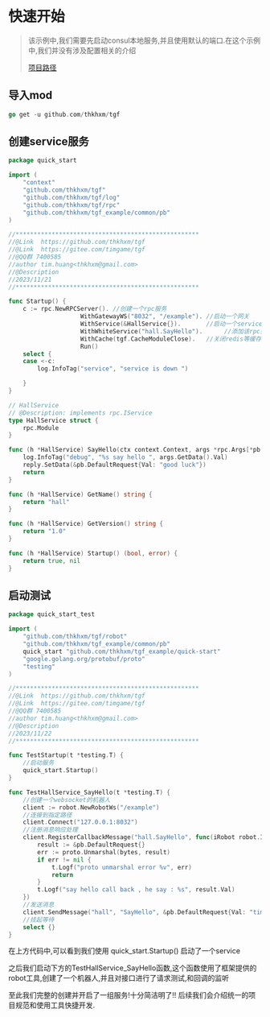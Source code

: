 # 快速开始
> 该示例中,我们需要先启动consul本地服务,并且使用默认的端口.在这个示例中,我们并没有涉及配置相关的介绍
>
> [项目路径](https://github.com/thkhxm/tgf_example/tree/main/quick-start)
> 
## 导入mod

```Go
go get -u github.com/thkhxm/tgf
```

## 创建service服务
```Go
package quick_start

import (
	"context"
	"github.com/thkhxm/tgf"
	"github.com/thkhxm/tgf/log"
	"github.com/thkhxm/tgf/rpc"
	"github.com/thkhxm/tgf_example/common/pb"
)

//***************************************************
//@Link  https://github.com/thkhxm/tgf
//@Link  https://gitee.com/timgame/tgf
//@QQ群 7400585
//author tim.huang<thkhxm@gmail.com>
//@Description
//2023/11/21
//***************************************************

func Startup() {
	c := rpc.NewRPCServer(). //创建一个rpc服务
					WithGatewayWS("8032", "/example"). //启动一个网关
					WithService(&HallService{}).       //启动一个service的服务
					WithWhiteService("hall.SayHello").      //添加该rpc到白名单,无需登录即可访问
					WithCache(tgf.CacheModuleClose).   //关闭redis等缓存服务
					Run()
	select {
	case <-c:
		log.InfoTag("service", "service is down ")

	}
}

// HallService
// @Description: implements rpc.IService
type HallService struct {
	rpc.Module
}

func (h *HallService) SayHello(ctx context.Context, args *rpc.Args[*pb.DefaultRequest], reply *rpc.Reply[*pb.DefaultRequest]) (err error) {
	log.InfoTag("debug", "%s say hello ", args.GetData().Val)
	reply.SetData(&pb.DefaultRequest{Val: "good luck"})
	return
}

func (h *HallService) GetName() string {
	return "hall"
}

func (h *HallService) GetVersion() string {
	return "1.0"
}

func (h *HallService) Startup() (bool, error) {
	return true, nil
}

```

## 启动测试
```Go
package quick_start_test

import (
	"github.com/thkhxm/tgf/robot"
	"github.com/thkhxm/tgf_example/common/pb"
	quick_start "github.com/thkhxm/tgf_example/quick-start"
	"google.golang.org/protobuf/proto"
	"testing"
)

//***************************************************
//@Link  https://github.com/thkhxm/tgf
//@Link  https://gitee.com/timgame/tgf
//@QQ群 7400585
//author tim.huang<thkhxm@gmail.com>
//@Description
//2023/11/22
//***************************************************

func TestStartup(t *testing.T) {
	//启动服务
	quick_start.Startup()
}

func TestHallService_SayHello(t *testing.T) {
	//创建一个websocket的机器人
	client := robot.NewRobotWs("/example")
	//连接到指定路径
	client.Connect("127.0.0.1:8032")
	//注册消息响应处理
	client.RegisterCallbackMessage("hall.SayHello", func(iRobot robot.IRobot, bytes []byte) {
		result := &pb.DefaultRequest{}
		err := proto.Unmarshal(bytes, result)
		if err != nil {
			t.Logf("proto unmarshal error %v", err)
			return
		}
		t.Logf("say hello call back , he say : %s", result.Val)
	})
	//发送消息
	client.SendMessage("hall", "SayHello", &pb.DefaultRequest{Val: "tim"})
	//挂起等待
	select {}
}
```
在上方代码中,可以看到我们使用 quick_start.Startup() 启动了一个service

之后我们启动下方的TestHallService_SayHello函数,这个函数使用了框架提供的robot工具,创建了一个机器人,并且对接口进行了请求测试,和回调的监听

至此我们完整的创建并开启了一组服务!十分简洁明了!! 后续我们会介绍统一的项目规范和使用工具快捷开发.


<seealso>
<!--Give some related links to how-to articles-->
</seealso>
